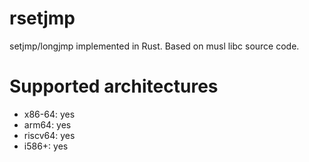 # rsetjmp

setjmp/longjmp implemented in Rust. Based on musl libc source code.

# Supported architectures
- x86-64: yes
- arm64: yes
- riscv64: yes
- i586+: yes